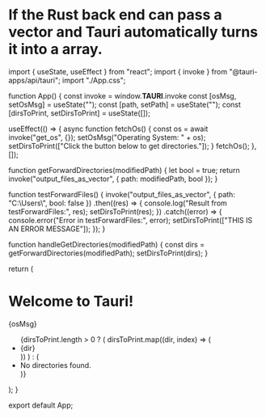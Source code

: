 <!-- @/src/.App.jsx -->

# If the Rust back end can pass a vector and Tauri automatically turns it into a array.

import { useState, useEffect } from "react";
import { invoke } from "@tauri-apps/api/tauri";
import "./App.css";

function App() {
  const invoke = window.__TAURI__.invoke
  const [osMsg, setOsMsg] = useState("");
  const [path, setPath] = useState("");
  const [dirsToPrint, setDirsToPrint] = useState([]);

  useEffect(() => {
    async function fetchOs() {
      const os = await invoke("get_os", {});
      setOsMsg("Operating System: " + os);
      setDirsToPrint(["Click the button below to get directories."]);
    }
    fetchOs();
  }, []);

  function getForwardDirectories(modifiedPath) {
    let bool = true;
    return invoke("output_files_as_vector", { path: modifiedPath, bool });
  }

  function testForwardFiles() {
    invoke("output_files_as_vector", { path: "C:\\Users\\", bool: false })
      .then((res) => {
        console.log("Result from testForwardFiles:", res);
        setDirsToPrint(res);
      })
      .catch((error) => {
        console.error("Error in testForwardFiles:", error);
        setDirsToPrint(["THIS IS AN ERROR MESSAGE"]);
      });
  }
  

  function handleGetDirectories(modifiedPath) {
    const dirs = getForwardDirectories(modifiedPath);
    setDirsToPrint(dirs);
  }

  return (
    <div className="container">
      <h1>Welcome to Tauri!</h1>
      <p>{osMsg}</p>
      <ul>
        {dirsToPrint.length > 0 ? (
          dirsToPrint.map((dir, index) => (
            <li key={index}>{dir}</li>
          ))
        ) : (
          <li>No directories found.</li>
        )}
      </ul>
    </div>
  );
}

export default App;
